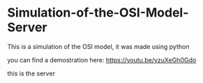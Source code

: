 # Simulation-of-the-OSI-Model-Server


This is a simulation of the OSI model, it was made using python

you can find a demostration here: https://youtu.be/yzuXeGh0Gdo

this is the server
